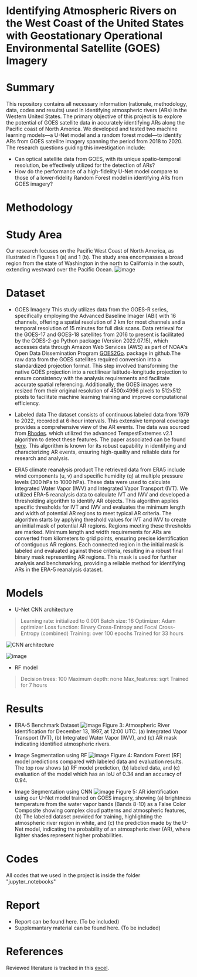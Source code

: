# Identifying Atmospheric Rivers on the West Coast of the United States with Geostationary Operational Environmental Satellite (GOES) Imagery

# Summary
This repository contains all necessary information (rationale, methodology, data, codes and results) used in identifying atmospheric rivers (ARs) in the Western United States.
The primary objective of this project is to explore the potential of GOES satellite data in accurately identifying ARs along the Pacific coast of North America. We developed and tested two machine learning models—a U-Net model and a random forest model—to identify ARs from GOES satellite imagery spanning the period from 2018 to 2020. 
The research questions guiding this investigation include: 
- Can optical satellite data from GOES, with its unique spatio-temporal resolution, be effectively utilized for the detection of ARs? 
- How do the performance of a high-fidelity U-Net model compare to those of a lower-fidelity Random Forest model in identifying ARs from GOES imagery?

# Methodology
# Study Area
Our research focuses on the Pacific West Coast of North America, as illustrated in Figures 1 (a) and 1 (b). The study area encompasses a broad region from the state of Washington in the north to California in the south, extending westward over the Pacific Ocean. 
![image](https://github.com/user-attachments/assets/d2015e82-fa22-4d5d-89f4-60e9e6776329)

# Dataset
- GOES Imagery
This study utilizes data from the GOES-R series, specifically employing the Advanced Baseline Imager (ABI) with 16 channels, offering a spatial resolution of 2 km for most channels and a temporal resolution of 15 minutes for full disk scans. Data retrieval for the GOES-17 and GOES-18 satellites from 2016 to present is facilitated by the GOES-2-go Python package (Version 2022.07.15), which accesses data through Amazon Web Services (AWS) as part of NOAA's Open Data Dissemination Program [GOES2Go](https://github.com/blaylockbk/goes2go). package in github.The raw data from the GOES satellites required conversion into a standardized projection format. This step involved transforming the native GOES projection into a rectilinear latitude-longitude projection to ensure consistency with the analysis requirements and facilitate accurate spatial referencing. Additionally, the GOES images were resized from their original resolution of 4500x4996 pixels to 512x512 pixels to facilitate machine learning training and improve computational efficiency.

- Labeled data
The dataset consists of continuous labeled data from 1979 to 2022, recorded at 6-hour intervals. This extensive temporal coverage provides a comprehensive view of the AR events. The data was sourced from [Rhodes](https://portal.nersc.gov/archive/home/a/arhoades/Shared/www/TE_ERA5_ARs). which utilized the advanced TempestExtremes v2.1 algorithm to detect these features. The paper associated can be found [here](https://gmd.copernicus.org/articles/14/5023/2021/). This algorithm is known for its robust capability in identifying and characterizing AR events, ensuring high-quality and reliable data for research and analysis.

- ERA5 climate reanalysis product
The retrieved data from ERA5 include wind components (u, v) and specific humidity (q) at multiple pressure levels (300 hPa to 1000 hPa). These data were used to calculate Integrated Water Vapor (IWV) and Integrated Vapor Transport (IVT). We utilized ERA-5 reanalysis data to calculate IVT and IWV and developed a thresholding algorithm to identify AR objects. This algorithm applies specific thresholds for IVT and IWV and evaluates the minimum length and width of potential AR regions to meet typical AR criteria. The algorithm starts by applying threshold values for IVT and IWV to create an initial mask of potential AR regions. Regions meeting these thresholds are marked. Minimum length and width requirements for ARs are converted from kilometers to grid points, ensuring precise identification of contiguous AR regions. Each connected region in the initial mask is labeled and evaluated against these criteria, resulting in a robust final binary mask representing AR regions. This mask is used for further analysis and benchmarking, providing a reliable method for identifying ARs in the ERA-5 reanalysis dataset.

# Models
- U-Net CNN architecture
> Learning rate: initialized to 0.001
> Batch size: 16
> Optimizer: Adam optimizer
> Loss function: Binary Cross-Entropy  and Focal Cross-Entropy (combined)
> Training: over 100 epochs
> Trained for 33 hours

![CNN architecture](https://github.com/user-attachments/assets/69e42fce-54d6-4732-9470-fdbd77046bef)

![image](https://github.com/user-attachments/assets/4b5bb6f2-1aae-4d9a-acc1-dcbc4c50d14d)

- RF model
> Decision trees: 100
> Maximum depth: none
> Max_features: sqrt
> Trained for 7 hours

# Results
- ERA-5 Benchmark Dataset
![image](https://github.com/user-attachments/assets/20370c3c-a34a-48ac-82f4-352c0d48df9e)
Figure 3: Atmospheric River Identification for December 13, 1997, at 12:00 UTC. (a) Integrated Vapor Transport (IVT), (b) Integrated Water Vapor (IWV), and (c) AR mask indicating identified atmospheric rivers.

- Image Segmentation using RF
![image](https://github.com/user-attachments/assets/8eb7a1be-091c-49a7-b742-d81fb77ac254)
Figure 4: Random Forest (RF) model predictions compared with labeled data and evaluation results. The top row shows (a) RF model prediction, (b) labeled data, and (c) evaluation of the model which has an IoU of 0.34 and an accuracy of 0.94. 

- Image Segmentation using CNN
![image](https://github.com/user-attachments/assets/ef611d12-cb9f-4cca-9a6f-8845eb6a18fa)
Figure 5: AR identification using our U-Net model trained on GOES imagery, showing (a) brightness temperature from the water vapor bands (Bands 8-10) as a False Color Composite showing complex cloud patterns and atmospheric features, (b) The labeled dataset provided for training, highlighting the atmospheric river region in white, and (c) the prediction made by the U-Net model, indicating the probability of an atmospheric river (AR), where lighter shades represent higher probabilities.

# Codes
All codes that we used in the project is inside the folder "jupyter_notebooks"


# Report
- Report can be found here. (To be included)
- Supplemantary material can be found here. (To be included)
  
# References
Reviewed literature is tracked in this [excel](https://docs.google.com/spreadsheets/d/1ovGYoTcQZkRDXEwAZ5278RPfPh73KC0zgMktf7-vxNM/edit?gid=0#gid=0).

